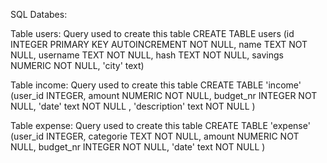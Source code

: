 SQL Databes:

Table users:
Query used to create this table
CREATE TABLE users (id INTEGER PRIMARY KEY AUTOINCREMENT NOT NULL, name TEXT NOT NULL, username TEXT NOT NULL, hash TEXT NOT NULL, savings NUMERIC NOT NULL, 'city' text)

Table income:
Query used to create this table
CREATE TABLE 'income' (user_id INTEGER, amount NUMERIC NOT NULL, budget_nr INTEGER NOT NULL, 'date' text NOT NULL , 'description' text NOT NULL )

Table expense:
Query used to create this table
CREATE TABLE 'expense' (user_id INTEGER, categorie TEXT NOT NULL, amount NUMERIC NOT NULL, budget_nr INTEGER NOT NULL, 'date' text NOT NULL )
